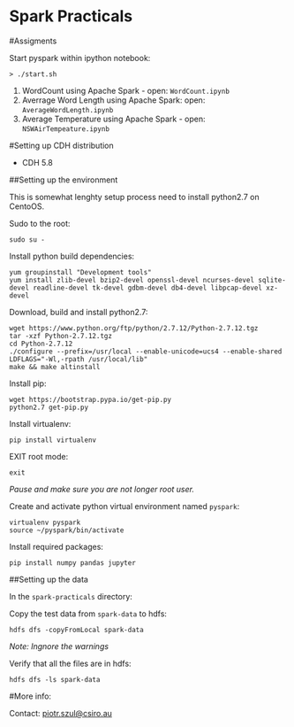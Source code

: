 Spark Practicals
====================================

#Assigments

Start pyspark within ipython notebook: 

	> ./start.sh  

1. WordCount using Apache Spark - open: `WordCount.ipynb`
2. Averrage Word Length using Apache Spark: open: `AverageWordLength.ipynb`
3. Average Temperature using Apache Spark - open: `NSWAirTempeature.ipynb`



#Setting up CDH distribution

* CDH 5.8 

##Setting up the environment

This is somewhat lenghty setup process need to install python2.7 on CentoOS.

Sudo to the root:

	sudo su -


Install python build dependencies:

	yum groupinstall "Development tools"
    yum install zlib-devel bzip2-devel openssl-devel ncurses-devel sqlite-devel readline-devel tk-devel gdbm-devel db4-devel libpcap-devel xz-devel
    

Download, build and install python2.7:

 	wget https://www.python.org/ftp/python/2.7.12/Python-2.7.12.tgz
    tar -xzf Python-2.7.12.tgz 
    cd Python-2.7.12
	./configure --prefix=/usr/local --enable-unicode=ucs4 --enable-shared LDFLAGS="-Wl,-rpath /usr/local/lib"
	make && make altinstall


Install pip: 

	wget https://bootstrap.pypa.io/get-pip.py
	python2.7 get-pip.py 

Install virtualenv:

	pip install virtualenv


EXIT root mode:

	exit

_Pause and make sure you are not longer root user._


Create and activate python virtual environment named `pyspark`:

   	virtualenv pyspark
   	source ~/pyspark/bin/activate

Install required packages:

    pip install numpy pandas jupyter


##Setting up the data 

In the `spark-practicals` directory:

Copy the test data from `spark-data` to hdfs:

	hdfs dfs -copyFromLocal spark-data 

_Note: Ingnore the warnings_


Verify that all the files are in hdfs:

	hdfs dfs -ls spark-data

#More info:

Contact: piotr.szul@csiro.au


 

